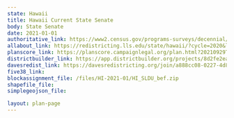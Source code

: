 ```yaml
---
state: Hawaii
title: Hawaii Current State Senate
body: State Senate
date: 2021-01-01
authoritative_link: https://www2.census.gov/programs-surveys/decennial/2020/data/01-Redistricting_File--PL_94-171/
allabout_link: https://redistricting.lls.edu/state/hawaii/?cycle=2020&level=Congress&startdate=
planscore_link: https://planscore.campaignlegal.org/plan.html?20210929T043201.856694489Z
districtbuilder_link: https://app.districtbuilder.org/projects/8d2fe2ea-b771-4ecd-9d63-b16208ce5f4c
davesredist_link: https://davesredistricting.org/join/a888cc08-0227-4d88-ad8b-dca2b6a2d589
five38_link:
blockassignment_file: /files/HI-2021-01/HI_SLDU_bef.zip
shapefile_file:
simplegeojson_file:

layout: plan-page
---
```

